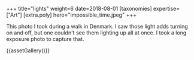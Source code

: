 +++
title="lights"
weight=6
date=2018-08-01
[taxonomies]
expertise=["Art"]
[extra.poly]
hero="impossible_time.jpeg"
+++

This photo I took during a walk in Denmark. I saw those light adds turning on and off, but one couldn't see them lighting up all at once. I took a long exposure photo to capture that.

{{assetGallery()}}